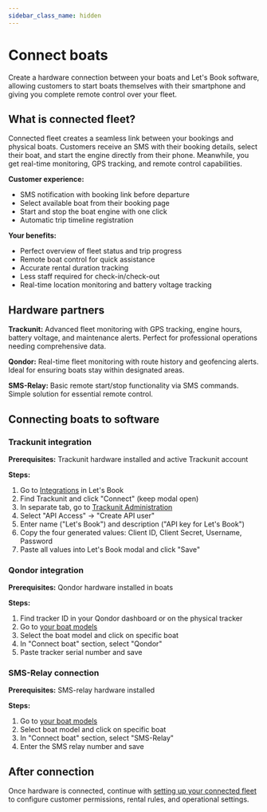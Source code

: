 ```yaml
---
sidebar_class_name: hidden
---
```


# Connect boats

Create a hardware connection between your boats and Let's Book software, allowing customers to start boats themselves with their smartphone and giving you complete remote control over your fleet.

## What is connected fleet?

Connected fleet creates a seamless link between your bookings and physical boats. Customers receive an SMS with their booking details, select their boat, and start the engine directly from their phone. Meanwhile, you get real-time monitoring, GPS tracking, and remote control capabilities.

**Customer experience:**

- SMS notification with booking link before departure
- Select available boat from their booking page
- Start and stop the boat engine with one click
- Automatic trip timeline registration

**Your benefits:**

- Perfect overview of fleet status and trip progress
- Remote boat control for quick assistance
- Accurate rental duration tracking
- Less staff required for check-in/check-out
- Real-time location monitoring and battery voltage tracking

## Hardware partners

**Trackunit:** Advanced fleet monitoring with GPS tracking, engine hours, battery voltage, and maintenance alerts. Perfect for professional operations needing comprehensive data.

**Qondor:** Real-time fleet monitoring with route history and geofencing alerts. Ideal for ensuring boats stay within designated areas.

**SMS-Relay:** Basic remote start/stop functionality via SMS commands. Simple solution for essential remote control.

## Connecting boats to software

### Trackunit integration

**Prerequisites:** Trackunit hardware installed and active Trackunit account

**Steps:**

1. Go to [Integrations](https://dashboard.letsbook.app/integrations) in Let's Book
2. Find Trackunit and click "Connect" (keep modal open)
3. In separate tab, go to [Trackunit Administration](https://new.manager.trackunit.com/administration)
4. Select "API Access" → "Create API user"
5. Enter name ("Let's Book") and description ("API key for Let's Book")
6. Copy the four generated values: Client ID, Client Secret, Username, Password
7. Paste all values into Let's Book modal and click "Save"

### Qondor integration

**Prerequisites:** Qondor hardware installed in boats

**Steps:**

1. Find tracker ID in your Qondor dashboard or on the physical tracker
2. Go to [your boat models](https://dashboard.letsbook.app/models)
3. Select the boat model and click on specific boat
4. In "Connect boat" section, select "Qondor"
5. Paste tracker serial number and save

### SMS-Relay connection

**Prerequisites:** SMS-relay hardware installed

**Steps:**

1. Go to [your boat models](https://dashboard.letsbook.app/models)
2. Select boat model and click on specific boat
3. In "Connect boat" section, select "SMS-Relay"
4. Enter the SMS relay number and save

## After connection

Once hardware is connected, continue with [setting up your connected fleet](https://support.letsbook.app/article/140-get-started-with-connected-fleet) to configure customer permissions, rental rules, and operational settings.